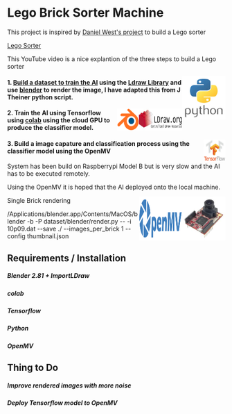 # Lego Brick Sorter Machine


This project is inspired by [Daniel West's project][4] to build a Lego sorter

[Lego Sorter][5]

This YouTube video is a nice explantion of the three steps to build a Lego sorter

<img align="right" width="100" height="100" src="Logos/Python.jpg">


#### 1.  [Build a dataset to train the AI][1] using the [Ldraw Library][3] and use [blender][2] to render the image, I have adapted this from J Theiner python script.

<img align="right" width="100" height="50" src="Logos/Ldraw.jpg">
<img align="right" width="50" height="50" src="Logos/Blender.png">

#### 2.  Train the AI using Tensorflow using [colab][6] using the cloud GPU to produce the classifier model. 

<img align="right" width="50" height="50" src="Logos/Tensorflow.jpg">

#### 3.  Build a image capature and classification process using the classifier model using the OpenMV 

System has been build on Raspberrypi Model B but is very slow and the AI has to be executed remotely.

Using the OpenMV it is hoped that the AI deployed onto the local machine.
 
 
 

<img align="right" width="100" height="100" src="Logos/OpenMV.jpg">
<img align="right" width="100" height="100" src="Logos/OpenMV_Logo.png">


Single Brick rendering

 /Applications/blender.app/Contents/MacOS/blender -b -P dataset/blender/render.py -- -i 10p09.dat --save ./ --images_per_brick 1 --config thumbnail.json



## Requirements / Installation

##### Blender 2.81 + ImportLDraw
##### colab
##### Tensorflow
##### Python
##### OpenMV

## Thing to Do

##### Improve rendered images with more noise
##### Deploy Tensorflow model to OpenMV

[1]: https://github.com/Gadgeteering/LegoBrickClassification/blob/master/README.md
[2]: https://github.com/TobyLobster/ImportLDraw
[3]: http://www.ldraw.org/
[4]: https://youtu.be/-UGl0ZOCgwQ
[5]: https://towardsdatascience.com/how-i-created-over-100-000-labeled-lego-training-images-ec74191bb4ef
[6]: https://colab.research.google.com/

